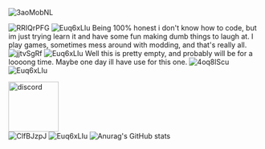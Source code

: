 ![3aoMobNL](https://user-images.githubusercontent.com/118684017/202919244-bb6892e4-5da3-452a-9fcf-83fdbe0cdbf5.gif)



![RRIQrPFG](https://user-images.githubusercontent.com/118684017/202919432-5545308d-01ee-4bbc-b365-3d9a8d128d17.gif)
![Euq6xLIu](https://user-images.githubusercontent.com/118684017/202919601-11acff88-9612-4534-8d0a-c3e1755e9d74.gif)
Being 100% honest i don't know how to code, but im just trying learn it and have some fun making dumb things to laugh at.
I play games, sometimes mess around with modding, and that's really all.
![jjtvSgRf](https://user-images.githubusercontent.com/118684017/202919900-25c9a544-082a-4b50-908e-b9f71f64708d.gif)
![Euq6xLIu](https://user-images.githubusercontent.com/118684017/202919601-11acff88-9612-4534-8d0a-c3e1755e9d74.gif)
Well this is pretty empty, and probably will be for a loooong time.
Maybe one day ill have use for this one.
![4oq8lScu](https://user-images.githubusercontent.com/118684017/202919958-892be809-b5f5-42e2-8886-e771f053f03c.gif)
![Euq6xLIu](https://user-images.githubusercontent.com/118684017/202919601-11acff88-9612-4534-8d0a-c3e1755e9d74.gif)

[<img src='https://cdn.jsdelivr.net/npm/simple-icons@3.0.1/icons/discord.svg' alt='discord' height='100'>](https://discord.com/users/838774088377827358)  
![ClfBJzpJ](https://user-images.githubusercontent.com/118684017/202921082-8115fe08-fa38-47ae-ad90-a2be31b84f34.gif)
![Euq6xLIu](https://user-images.githubusercontent.com/118684017/202919601-11acff88-9612-4534-8d0a-c3e1755e9d74.gif)
![Anurag's GitHub stats](https://github-readme-stats.vercel.app/api?username=Shalllonz&show_icons=true&theme=transparent)
